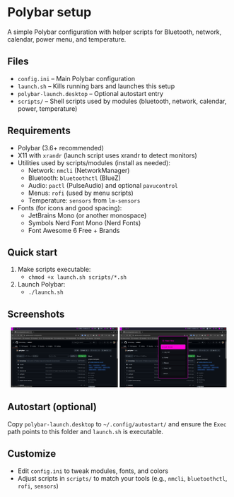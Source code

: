 # Polybar setup

A simple Polybar configuration with helper scripts for Bluetooth, network, calendar, power menu, and temperature.

## Files

- `config.ini` – Main Polybar configuration
- `launch.sh` – Kills running bars and launches this setup
- `polybar-launch.desktop` – Optional autostart entry
- `scripts/` – Shell scripts used by modules (bluetooth, network, calendar, power, temperature)

## Requirements

- Polybar (3.6+ recommended)
- X11 with `xrandr` (launch script uses xrandr to detect monitors)
- Utilities used by scripts/modules (install as needed):
  - Network: `nmcli` (NetworkManager)
  - Bluetooth: `bluetoothctl` (BlueZ)
  - Audio: `pactl` (PulseAudio) and optional `pavucontrol`
  - Menus: `rofi` (used by menu scripts)
  - Temperature: `sensors` from `lm-sensors`
- Fonts (for icons and good spacing):
  - JetBrains Mono (or another monospace)
  - Symbols Nerd Font Mono (Nerd Fonts)
  - Font Awesome 6 Free + Brands

## Quick start

1) Make scripts executable:
   - `chmod +x launch.sh scripts/*.sh`
2) Launch Polybar:
   - `./launch.sh`

## Screenshots

<p align="center">
   <img src="Captura%20de%20tela%20de%202025-08-19%2002-17-07.png" alt="Screenshot 1" width="48%" />
   <img src="Captura%20de%20tela%20de%202025-08-19%2002-17-54.png" alt="Screenshot 2" width="48%" />
</p>

## Autostart (optional)

Copy `polybar-launch.desktop` to `~/.config/autostart/` and ensure the `Exec` path points to this folder and `launch.sh` is executable.

## Customize

- Edit `config.ini` to tweak modules, fonts, and colors
- Adjust scripts in `scripts/` to match your tools (e.g., `nmcli`, `bluetoothctl`, `rofi`, `sensors`)
